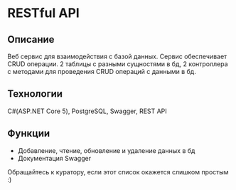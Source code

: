 # RESTful API
## Описание
Веб сервис для взаимодействия с базой данных.
Сервис обеспечивает CRUD операции.
2 таблицы с разными сущностями в бд, 2 контроллера с методами для проведения CRUD операций с данными в бд.

## Технологии
С#(ASP.NET Core 5), 
PostgreSQL,
Swagger,
REST API

## Функции

- Добавление, чтение, обновление и удаление данных в бд
- Документация Swagger

 Обращайтесь к куратору, если этот список окажется слишком простым :)
